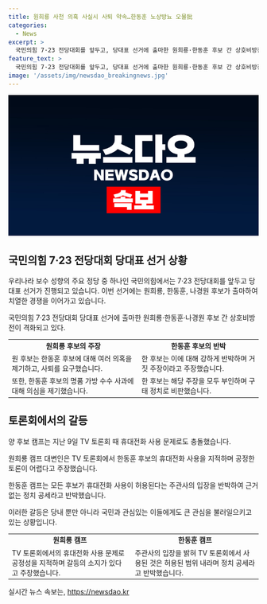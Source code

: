 ```yaml
---
title: 원희룡 사천 의혹 사실시 사퇴 약속…한동훈 노상방뇨 오물批
categories:
  - News
excerpt: >
  국민의힘 7·23 전당대회를 앞두고, 당대표 선거에 출마한 원희룡·한동훈 후보 간 상호비방전이 격화되고 있다. 원 후보는 한동훈 후보의 금융감독원장 추천 의혹, 사천 의혹, 여론조성팀 가동 의혹 등을 비판하며 거짓말 정치라 비난했고, 한 후보는 이를 반박하며 거짓 마타도어 구태 정치라 비판했다. 또한, 토론회에서의 휴대전화 사용 문제에 대한 논란도 열렸다.
feature_text: >
  국민의힘 7·23 전당대회를 앞두고, 당대표 선거에 출마한 원희룡·한동훈 후보 간 상호비방전이 격화되고 있다. 원 후보는 한동훈 후보의 금융감독원장 추천 의혹, 사천 의혹, 여론조성팀 가동 의혹 등을 비판하며 거짓말 정치라 비난했고, 한 후보는 이를 반박하며 거짓 마타도어 구태 정치라 비판했다. 또한, 토론회에서의 휴대전화 사용 문제에 대한 논란도 열렸다.
image: '/assets/img/newsdao_breakingnews.jpg'
---
```


<p><img src="/assets/img/newsdao_breakingnews.jpg" alt="implanttips 속보" /></p>

<h2 data-ke-size="size26">국민의힘 7·23 전당대회 당대표 선거 상황</h2>

<p>우리나라 보수 성향의 주요 정당 중 하나인 국민의힘에서는 7·23 전당대회를 앞두고 당대표 선거가 진행되고 있습니다. 이번 선거에는 원희룡, 한동훈, 나경원 후보가 출마하여 치열한 경쟁을 이어가고 있습니다.</p>

<p data-ke-size="size16">국민의힘 7·23 전당대회 당대표 선거에 출마한 원희룡·한동훈·나경원 후보 간 상호비방전이 격화되고 있다.</p>

<table>
  <tr>
    <td style="text-align: center; height: 17px;"><b>원희룡 후보의 주장</b></td>
    <td style="text-align: center; height: 17px;"><b>한동훈 후보의 반박</b></td>
  </tr>
  <tr>
    <td>원 후보는 한동훈 후보에 대해 여러 의혹을 제기하고, 사퇴를 요구했습니다.</td>
    <td>한 후보는 이에 대해 강하게 반박하며 거짓 주장이라고 주장했습니다.</td>
  </tr>
  <tr>
    <td>또한, 한동훈 후보의 명품 가방 수수 사과에 대해 의심을 제기했습니다.</td>
    <td>한 후보는 해당 주장을 모두 부인하며 구태 정치로 비판했습니다.</td>
  </tr>
</table>

<p data-ke-size="size16"></p>

<h2 data-ke-size="size26">토론회에서의 갈등</h2>

<p>양 후보 캠프는 지난 9일 TV 토론회 때 휴대전화 사용 문제로도 충돌했습니다.</p>

<p data-ke-size="size16">원희룡 캠프 대변인은 TV 토론회에서 한동훈 후보의 휴대전화 사용을 지적하며 공정한 토론이 어렵다고 주장했습니다.</p>

<p data-ke-size="size16">한동훈 캠프는 모든 후보가 휴대전화 사용이 허용된다는 주관사의 입장을 반박하여 근거 없는 정치 공세라고 반박했습니다.</p>

<p>이러한 갈등은 당내 뿐만 아니라 국민과 관심있는 이들에게도 큰 관심을 불러일으키고 있는 상황입니다.</p>

<table>
  <tr>
    <td style="text-align: center; height: 17px;"><b>원희룡 캠프</b></td>
    <td style="text-align: center; height: 17px;"><b>한동훈 캠프</b></td>
  </tr>
  <tr>
    <td>TV 토론회에서의 휴대전화 사용 문제로 공정성을 지적하며 갈등의 소지가 있다고 주장했습니다.</td>
    <td>주관사의 입장을 밝혀 TV 토론회에서 사용된 것은 허용된 범위 내라며 정치 공세라고 반박했습니다.</td>
  </tr>
</table>

<p data-ke-size="size16"></p>
실시간 뉴스 속보는, <a href="https://newsdao.kr" rel="dofollow">https://newsdao.kr</a>


